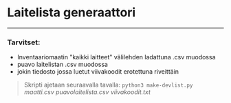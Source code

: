 # Laitelista generaattori

***

### Tarvitset:

* Inventaariomaatin "kaikki laitteet" välilehden ladattuna .csv muodossa
* puavo laitelistan .csv muodossa
* jokin tiedosto jossa luetut viivakoodit erotettuna riveittäin

>Skripti ajetaan seuraavalla tavalla: `python3 make-devlist.py` <em>maatti.csv puavolaitelista.csv viivakoodit.txt</em>
